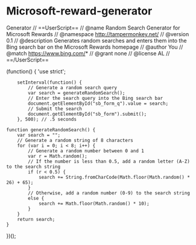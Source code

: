 # Microsoft-reward-generator
Generator
// ==UserScript==
// @name       Random Search Generator for Microsoft Rewards
// @namespace  http://tampermonkey.net/
// @version    0.1
// @description  Generates random searches and enters them into the Bing search bar on the Microsoft Rewards homepage
// @author     You
// @match      https://www.bing.com/*
// @grant      none
// @license AL 
// ==/UserScript==
 
(function() {
    'use strict';
 
        setInterval(function() {
            // Generate a random search query
            var search = generateRandomSearch();
            // Enter the search query into the Bing search bar
            document.getElementById("sb_form_q").value = search;
            // Submit the search
            document.getElementById("sb_form").submit();
        }, 500); // .5 seconds
 
    function generateRandomSearch() {
        var search = "";
        // Generate a random string of 8 characters
        for (var i = 0; i < 8; i++) {
            // Generate a random number between 0 and 1
            var r = Math.random();
            // If the number is less than 0.5, add a random letter (A-Z) to the search string
            if (r < 0.5) {
                search += String.fromCharCode(Math.floor(Math.random() * 26) + 65);
            }
            // Otherwise, add a random number (0-9) to the search string
            else {
                search += Math.floor(Math.random() * 10);
            }
        }
        return search;
    }
})();
